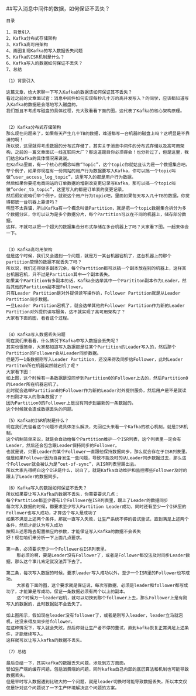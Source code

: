 ##写入消息中间件的数据，如何保证不丢失？


    目录
    
    1、背景引入
    2、Kafka分布式存储架构
    3、Kafka高可用架构
    4、画图复现Kafka的写入数据丢失问题
    5、Kafka的ISR机制是什么？
    6、Kafka写入的数据如何保证不丢失？
    7、总结
    
    （1）背景引入
    
    这篇文章，给大家聊一下写入Kafka的数据该如何保证其不丢失？
    看过之前的文章面试官：消息中间件如何实现每秒几十万的高并发写入？的同学，应该都知道写入Kafka的数据是会落地写入磁盘的。
    我们暂且不考虑写磁盘的具体过程，先大致看看下面的图，这代表了Kafka的核心架构原理。
    
    
    （2）Kafka分布式存储架构
    那么现在问题来了，如果每天产生几十TB的数据，难道都写一台机器的磁盘上吗？这明显是不靠谱的啊！
    所以说，这里就得考虑数据的分布式存储了，其实关于消息中间件的分布式存储以及高可用架构，之前的一篇文章面试一线互联网大厂？那这道题目你必须得会！也分析过了，但是这里，我们结合Kafka的具体情况来说说。
    在Kafka里面，有一个核心的概念叫做“Topic”，这个topic你就姑且认为是一个数据集合吧。
    举个例子，如果你现在有一份网站的用户行为数据要写入Kafka，你可以搞一个topic叫做“user_access_log_topic”，这里写入的都是用户行为数据。
    然后如果你要把电商网站的订单数据的增删改变更记录写Kafka，那可以搞一个topic叫做“order_tb_topic”，这里写入的都是订单表的变更记录。
    然后假如说咱们举个例子，就说这个用户行为topic吧，里面如果每天写入几十TB的数据，你觉得都放一台机器上靠谱吗？
    明显不太靠谱，所以Kafka有一个概念叫做Partition，就是把一个topic数据集合拆分为多个数据分区，你可以认为是多个数据分片，每个Partition可以在不同的机器上，储存部分数据。
    这样，不就可以把一个超大的数据集合分布式存储在多台机器上了吗？大家看下图，一起来体会一下。
    
    
    （3）Kafka高可用架构
    但是这个时候，我们又会遇到一个问题，就是万一某台机器宕机了，这台机器上的那个partition管理的数据不就丢失了吗？
    所以说，我们还得做多副本冗余，每个Partition都可以搞一个副本放在别的机器上，这样某台机器宕机，只不过是Partition其中一个副本丢失。
    如果某个Partition有多副本的话，Kafka会选举其中一个Parititon副本作为Leader，然后其他的Partition副本是Follower。
    只有Leader Partition是对外提供读写操作的，Follower Partition就是从Leader Partition同步数据。
    一旦Leader Partition宕机了，就会选举其他的Follower Partition作为新的Leader Partition对外提供读写服务，这不就实现了高可用架构了？
    大家看下面的图，看看这个过程。
    
    
    （4）Kafka写入数据丢失问题
    现在我们来看看，什么情况下Kafka中写入数据会丢失呢？
    其实也很简单，大家都知道写入数据都是往某个Partition的Leader写入的，然后那个Partition的Follower会从Leader同步数据。
    但是万一1条数据刚写入Leader Partition，还没来得及同步给Follower，此时Leader Partiton所在机器突然就宕机了呢？
    大家看下图：
    如上图，这个时候有一条数据是没同步到Partition0的Follower上去的，然后Partition0的Leader所在机器宕机了。
    此时就会选举Partition0的Follower作为新的Leader对外提供服务，然后用户是不是就读不到刚才写入的那条数据了？
    因为Partition0的Follower上是没有同步到最新的一条数据的。
    这个时候就会造成数据丢失的问题。
    
    （5）Kafka的ISR机制是什么？
    现在我们先留着这个问题不说具体怎么解决，先回过头来看一个Kafka的核心机制，就是ISR机制。
    这个机制简单来说，就是会自动给每个Partition维护一个ISR列表，这个列表里一定会有Leader，然后还会包含跟Leader保持同步的Follower。
    也就是说，只要Leader的某个Follower一直跟他保持数据同步，那么就会存在于ISR列表里。
    但是如果Follower因为自身发生一些问题，导致不能及时的从Leader同步数据过去，那么这个Follower就会被认为是“out-of-sync”，从ISR列表里踢出去。
    所以大家先得明白这个ISR是什么，说白了，就是Kafka自动维护和监控哪些Follower及时的跟上了Leader的数据同步。
    
    （6）Kafka写入的数据如何保证不丢失？
    所以如果要让写入Kafka的数据不丢失，你需要要求几点：
    每个Partition都至少得有1个Follower在ISR列表里，跟上了Leader的数据同步
    每次写入数据的时候，都要求至少写入Partition Leader成功，同时还有至少一个ISR里的Follower也写入成功，才算这个写入是成功了
    如果不满足上述两个条件，那就一直写入失败，让生产系统不停的尝试重试，直到满足上述两个条件，然后才能认为写入成功
    按照上述思路去配置相应的参数，才能保证写入Kafka的数据不会丢失
    好！现在咱们来分析一下上面几点要求。
    
    第一条，必须要求至少一个Follower在ISR列表里。
        那必须的啊，要是Leader没有Follower了，或者是Follower都没法及时同步Leader数据，那么这个事儿肯定就没法弄下去了。
    
    第二条，每次写入数据的时候，要求leader写入成功以外，至少一个ISR里的Follower也写成功。
        大家看下面的图，这个要求就是保证说，每次写数据，必须是leader和follower都写成功了，才能算是写成功，保证一条数据必须有两个以上的副本。
        这个时候万一leader宕机，就可以切换到那个follower上去，那么Follower上是有刚写入的数据的，此时数据就不会丢失了。
    
    如上图所示，假如现在leader没有follower了，或者是刚写入leader，leader立马就宕机，还没来得及同步给follower。
    在这种情况下，写入就会失败，然后你就让生产者不停的重试，直到kafka恢复正常满足上述条件，才能继续写入。
    这样就可以让写入kafka的数据不丢失。
    
    （7）总结
    
    最后总结一下，其实kafka的数据丢失问题，涉及到方方面面。
    譬如生产端的缓存问题，包括消费端的问题，同时kafka自己内部的底层算法和机制也可能导致数据丢失。
    但是平时写入数据遇到比较大的一个问题，就是leader切换时可能导致数据丢失。所以本文仅仅是针对这个问题说了一下生产环境解决这个问题的方案。